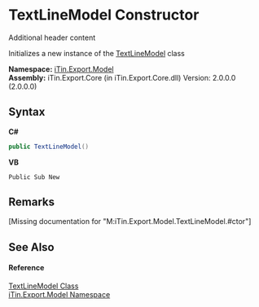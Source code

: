# TextLineModel Constructor 
Additional header content 

Initializes a new instance of the <a href="T_iTin_Export_Model_TextLineModel">TextLineModel</a> class

**Namespace:**&nbsp;<a href="N_iTin_Export_Model">iTin.Export.Model</a><br />**Assembly:**&nbsp;iTin.Export.Core (in iTin.Export.Core.dll) Version: 2.0.0.0 (2.0.0.0)

## Syntax

**C#**<br />
``` C#
public TextLineModel()
```

**VB**<br />
``` VB
Public Sub New
```


## Remarks
\[Missing <remarks> documentation for "M:iTin.Export.Model.TextLineModel.#ctor"\]

## See Also


#### Reference
<a href="T_iTin_Export_Model_TextLineModel">TextLineModel Class</a><br /><a href="N_iTin_Export_Model">iTin.Export.Model Namespace</a><br />